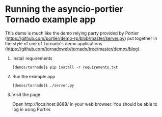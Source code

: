 # Running the asyncio-portier Tornado example app

This demo is much like the demo relying party provided by Portier
(https://github.com/portier/demo-rp/blob/master/server.py) put together in the
style of one of Tornado's demo applications
(https://github.com/tornadoweb/tornado/tree/master/demos/blog).

1. Install requirements

    ```
    [demos/tornado]$ pip install -r requirements.txt
    ```

2. Run the example app

    ```
    [demos/tornado]$ ./server.py
    ```

3. Visit the page

    Open http://localhost:8888/ in your web browser. You should be able to log
    in using Portier.
